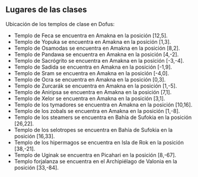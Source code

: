 ## Lugares de las clases
Ubicación de los templos de clase en Dofus:
- Templo de Feca se encuentra en Amakna en la posición [12,5].
- Templo de Yopuka se encuentra en Amakna en la posición [1,3].
- Templo de Osamodas se encuentra en Amakna en la posición [8,2].
- Templo de Pandawa se encuentra en Amakna en la posición [4,-2].
- Templo de Sacrógrito se encuentra en Amakna en la posición [-3,-4].
- Templo de Sadida se encuentra en Amakna en la posición [-1,9].
- Templo de Sram se encuentra en Amakna en la posición [-4,0].
- Templo de Ocra se encuentra en Amakna en la posición [0,3].
- Templo de Zurcarák se encuentra en Amakna en la posición [1,-5].
- Templo de Aniripsa se encuentra en Amakna en la posición [7,1].
- Templo de Xelor se encuentra en Amakna en la posición [3,1].
- Templo de los tymadores se encuentra en Amakna en la posición [10,16].
- Templo de los zobals se encuentra en Amakna en la posición [1,-8].
- Templo de los steamers se encuentra en Bahía de Sufokia en la posición [26,22].
- Templo de los selotropes se encuentra en Bahía de Sufokia en la posición [16,33].
- Templo de los hipermagos se encuentra en Isla de Rok en la posición [38,-21].
- Templo de Uginak se encuentra en Picahari en la posición [8,-67].
- Templo forjalanza se encuentra en el Archipiélago de Valonia en la posición [33,-84].